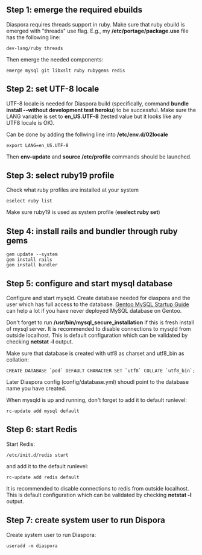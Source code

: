 ## Step 1: emerge the required ebuilds

Diaspora requires threads support in ruby. Make sure that ruby ebuild is emerged with "threads" use flag. E.g., my **/etc/portage/package.use** file has the following line:

    dev-lang/ruby threads

Then emerge the needed components:

    emerge mysql git libxslt ruby rubygems redis

## Step 2: set UTF-8 locale

UTF-8 locale is needed for Diaspora build (specifically, command **bundle install --without development test heroku**) to be successful. Make sure the LANG variable is set to **en_US.UTF-8** (tested value but it looks like any UTF8 locale is OK).

Can be done by adding the follwing line into **/etc/env.d/02locale**
 
    export LANG=en_US.UTF-8

Then **env-update** and **source /etc/profile** commands should be launched. 

## Step 3: select ruby19 profile

Check what ruby profiles are installed at your system 

    eselect ruby list

Make sure ruby19 is used as system profile (**eselect ruby set**)
       
## Step 4: install rails and bundler through ruby gems 

    gem update --system 
    gem install rails 
    gem install bundler

## Step 5: configure and start mysql database 

Configure and start mysqld. Create database needed for diaspora and the user which has full access to the database. [Gentoo MySQL Startup Guide](http://www.gentoo.org/doc/en/mysql-howto.xml) can help a lot if you have never deployed MySQL database on Gentoo.

Don't forget to run **/usr/bin/mysql_secure_installation** if this is fresh install of mysql server. It is recommended to disable connections to mysqld from outside localhost. This is default configuration which can be validated by checking **netstat -l** output.

Make sure that database is created with utf8 as charset and utf8_bin as collation:

    CREATE DATABASE `pod` DEFAULT CHARACTER SET `utf8` COLLATE `utf8_bin`;

Later Diaspora config (config/database.yml) shoudl point to the database name you have created.
 
When mysqld is up and running, don't forget to add it to default runlevel:

    rc-update add mysql default 

## Step 6: start Redis

Start Redis:
    
    /etc/init.d/redis start

and add it to the default runlevel:
       
    rc-update add redis default
    
It is recommended to disable connections to redis from outside localhost. This is default configuration which can be validated by checking **netstat -l** output.

## Step 7: create system user to run Dispora

Create system user to run Diaspora:

    useradd -m diaspora
